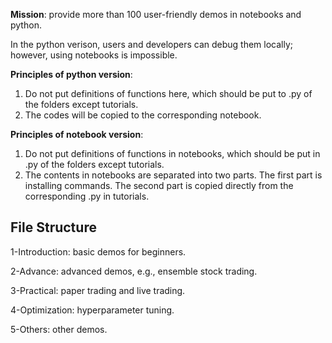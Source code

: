 **Mission**: provide more than 100 user-friendly demos in notebooks and python. 

In the python verison, users and developers can debug them locally; however, using notebooks is impossible.


**Principles of python version**: 

1) Do not put definitions of functions here, which should be put to .py of the folders except tutorials.
2) The codes will be copied to the corresponding notebook.


**Principles of notebook version**: 

1) Do not put definitions of functions in notebooks, which should be put in .py of the folders except tutorials.
2) The contents in notebooks are separated into two parts. The first part is installing commands. The second part is copied directly from the corresponding .py in tutorials.

## File Structure


1-Introduction: basic demos for beginners.

2-Advance: advanced demos, e.g., ensemble stock trading.

3-Practical: paper trading and live trading.

4-Optimization: hyperparameter tuning.

5-Others: other demos.




